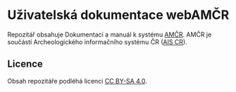 # Uživatelská dokumentace webAMČR

Repozitář obsahuje Dokumentaci a manuál k systému [AMČR](https://amcr-info.aiscr.cz/). 
AMČR je součástí Archeologického informačního systému ČR ([AIS CR](https://aiscr.cz/)). 

## Licence

Obsah repozitáře podléhá licenci [CC BY-SA 4.0](https://creativecommons.org/licenses/by-sa/4.0/).
